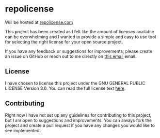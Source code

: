 # repolicense

Will be hosted at [repolicense.com](https://repolicense.com)

This project has been created as I felt like the amount of licenses available can be overwhelming and I wanted to provide a simple and easy to use tool for selecting the right license for your open source project.

If you have any feedback or suggestions for improvements, please create an issue on GitHub or reach out to me directly on [this email](mailto:contact+repolicense@lucashanson.dk?subject=Repolicense%20feedback) email.

## License

I have chosen to license this project under the GNU GENERAL PUBLIC LICENSE Version 3.0. You can read the full license text [here](LICENSE.md).

## Contributing

Right now I have not set up any guidelines for contributing to this project, but I am open to suggestions and improvements.
You can always fork the project and create a pull request if you have any changes you would like to see implemented.
